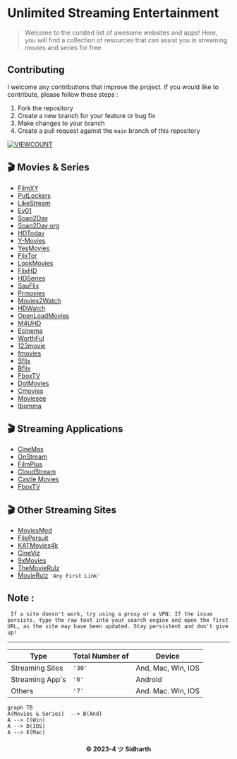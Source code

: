 
# Unlimited Streaming Entertainment

> Welcome to the curated list of awesome websites and apps! Here, you will find a collection of resources that can assist you in streaming movies and series for free.

## Contributing 
I welcome any contributions that improve the project. If you would like to contribute, please follow these steps :
1.  Fork the repository
2.  Create a new branch for your feature or bug fix
3.  Make changes to your branch
4.  Create a pull request against the `main` branch of this repository

[![VIEWCOUNT](https://visitcount.itsvg.in/api?id=SIDDHU123M&icon=0&color=0)](https://visitcount.itsvg.in)

## 🎬 Movies & Series

* [FilmXY](https://www.filmxy.vip/)
* [PutLockers](https://www.putlockers.do/)
* [LikeStream](https://likestream.fun/)
* [Ev01](https://ev01.to/)
* [Soap2Day](https://ww1.soap2dayfree.net/home/)
* [Soap2Day org](https://soapgate.org/)
* [HDToday](https://hdtoday.tv/)
* [Y-Movies](https://y-ymovies.com/)
* [YesMovies](https://yesmovies.at/)
* [FlixTor](https://flixtor.id/)
* [LookMovies](https://lookmovie.studio/)
* [FlixHD](https://flixhd.cc/)
* [HDSeries](https://www3.hdseries.cc/)
* [SauFlix](https://sauflix.com)
* [Prmovies](https://prmovies.hair/)
* [Movies2Watch](https://movies2watch.tv/)
* [HDWatch](https://hdwatch.org/)
* [OpenLoadMovies](https://www.openloadmovies.ro/)
* [M4UHD](https://m4uhd.tv)
* [Ecinema](https://elcinema.com/en/)
* [WorthFul](https://www.worthful.info/)
* [123movie](https://123moviesite.one/)
* [fmovies](https://www.fmovies.fo/)
* [Sflix](https://sflix.to/)
* [Bflix](https://bflix.ru)
* [FboxTV](https://www.fboxtv.com/movie)
* [DotMovies](https://dotmovies.cam/)
* [Cmovies](https://cmovies.so/)
* [Moviesee](https://moviesee.live/)
* [Ibomma](https://i.ibomma.org.in/)

## 🎬 Streaming Applications
* [CineMax](https://github.com/BeamlakAschalew/cinemax)
* [OnStream](https://onstream.to/)
* [FilmPlus](https://filmplusapk.com/)
* [CloudStream](https://github.com/recloudstream/cloudstream)
* [Castle Movies](http://castlemovies.in/)
* [FboxTV](https://www.fboxtv.com/movie)

## 🎬 Other Streaming Sites
* [MoviesMod](https://moviesmod.org.in/)
* [FilePersuit](https://filepursuit.com/)
* [KATMovies4k](https://katmovie4k.com/)
* [CineViz](https://cinevez.ch/latest-movies/)
* [9xMovies](https://9xmovie.store/)
* [TheMovieRulz](https://themovierulz.bio/)
* [MovieRulz](https://www.google.com/search?q=movierulz)   `'Any First Link'`

## Note :
` If a site doesn't work, try using a proxy or a VPN. If the issue persists, type the raw text into your search engine and open the first URL, as the site may have been updated. Stay persistent and don't give up!`

---
| Type               |Total Number of                          |Device                          
|----------------|-------------------------------|-----------------------------|
|Streaming Sites|`'30'`            |And, Mac, Win, IOS            |
|Streaming App's          |`'6'`            |Android           |
|Others          |`'7'`|And. Mac. Win, IOS|


```mermaid
graph TB
A(Movies & Series)  --> B(And)
A --> C(Win)
A --> D(IOS)
A --> E(Mac)
```

<h4 align='center'>© 2023-4 ツ Sidharth</h4>